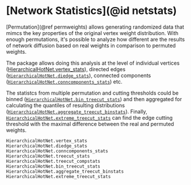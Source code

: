 # [Network Statistics](@id netstats)

[Permutation](@ref permweights) allows generating randomized data that mimcs
the key properties of the original vertex weight distribution.
With enough permutations, it's possible to analyze how different are the results
of network diffusion based on real weights in comparison to permuted weights.

The package allows doing this analysis at the level of individual vertices
([HierarchicalHotNet.vertex_stats](@ref)), directed edges ([`HierarchicalHotNet.diedge_stats`](@ref)),
connected components ([`HierarchicalHotNet.conncomponents_stats`](@ref)) etc.

The statistcs from multiple permutation and cutting thresholds could be binned 
([`HierarchicalHotNet.bin_treecut_stats`](@ref)) and then aggregated for calculating
the quantiles of resulting distributions ([`HierarchicalHotNet.aggregate_treecut_binstats`](@ref)).
Finally, [`HierarchicalHotNet.extreme_treecut_stats`](@ref) can find the edge cutting threshold
with the maximal difference between the real and permuted weights.

```@docs
HierarchicalHotNet.vertex_stats
HierarchicalHotNet.diedge_stats
HierarchicalHotNet.conncomponents_stats
HierarchicalHotNet.treecut_stats
HierarchicalHotNet.treecut_compstats
HierarchicalHotNet.bin_treecut_stats
HierarchicalHotNet.aggregate_treecut_binstats
HierarchicalHotNet.extreme_treecut_stats
```
